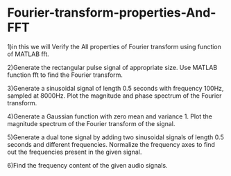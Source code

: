# Fourier-transform-properties-And-FFT
1)in this we will Verify the All properties of Fourier transform using function of MATLAB fft.

2)Generate the rectangular pulse signal of appropriate size. Use MATLAB function fft to find the Fourier transform.

3)Generate a sinusoidal signal of length 0.5 seconds with frequency 100Hz, sampled at 8000Hz. Plot the magnitude and phase spectrum of the Fourier transform.

4)Generate a Gaussian function with zero mean and variance 1. Plot the magnitude spectrum of the Fourier transform of the signal.

5)Generate a dual tone signal by adding two sinusoidal signals of length 0.5 seconds and different frequencies. Normalize the frequency axes to find out the frequencies present in the given signal.

6)Find the frequency content of the given audio signals.

